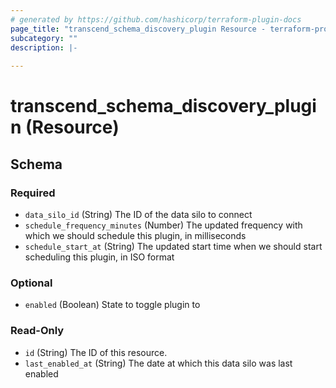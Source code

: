 ```yaml
---
# generated by https://github.com/hashicorp/terraform-plugin-docs
page_title: "transcend_schema_discovery_plugin Resource - terraform-provider-transcend"
subcategory: ""
description: |-
  
---
```


# transcend_schema_discovery_plugin (Resource)





<!-- schema generated by tfplugindocs -->
## Schema

### Required

- `data_silo_id` (String) The ID of the data silo to connect
- `schedule_frequency_minutes` (Number) The updated frequency with which we should schedule this plugin, in milliseconds
- `schedule_start_at` (String) The updated start time when we should start scheduling this plugin, in ISO format

### Optional

- `enabled` (Boolean) State to toggle plugin to

### Read-Only

- `id` (String) The ID of this resource.
- `last_enabled_at` (String) The date at which this data silo was last enabled


